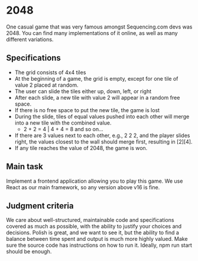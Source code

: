 # 2048
One casual game that was very famous amongst Sequencing.com devs was 2048.
You can find many implementations of it online, as well as many different variations.
 
## Specifications
- The grid consists of 4x4 tiles
- At the beginning of a game, the grid is empty, except for one tile of value 2 placed at random.
- The user can slide the tiles either up, down, left, or right
- After each slide, a new tile with value 2 will appear in a random free space.
- If there is no free space to put the new tile, the game is lost
- During the slide, tiles of equal values pushed into each other will merge into a new tile with the combined value. 
	- 2 + 2 = 4 | 4 + 4 = 8 and so on...
- If there are 3 values next to each other, e.g., 2 2 2, and the player slides right, the values closest to the wall should merge first, resulting in [2][4].
- If any tile reaches the value of 2048, the game is won.

## Main task
Implement a frontend application allowing you to play this game.
We use React as our main framework, so any version above v16 is fine.

## Judgment criteria
We care about well-structured, maintainable code and specifications covered as much as possible, with the ability to justify your choices and decisions.
Polish is great, and we want to see it, but the ability to find a balance between time spent and output is much more highly valued.
Make sure the source code has instructions on how to run it. Ideally, npm run start should be enough.